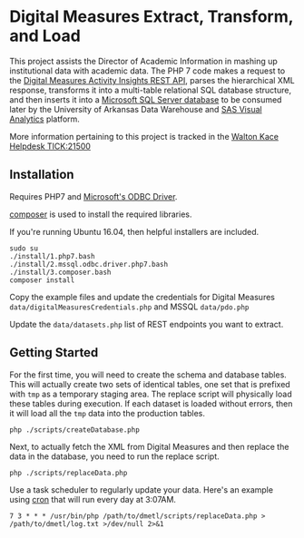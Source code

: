 # Digital Measures Extract, Transform, and Load

This project assists the Director of Academic Information in mashing up
institutional data with academic data. The PHP 7 code makes a request to the
[Digital Measures Activity Insights REST API][2], parses the hierarchical XML
response, transforms it into a multi-table relational SQL database structure,
and then inserts it into a [Microsoft SQL Server database][7] to be consumed
later by the University of Arkansas Data Warehouse and
[SAS Visual Analytics][11] platform.

More information pertaining to this project is tracked in the
[Walton Kace Helpdesk TICK:21500][1]

## Installation

Requires PHP7 and [Microsoft's ODBC Driver][6].

[composer][3] is used to install the required libraries.

If you're running Ubuntu 16.04, then helpful installers are included.

    sudo su
    ./install/1.php7.bash
    ./install/2.mssql.odbc.driver.php7.bash
    ./install/3.composer.bash
    composer install

Copy the example files and update the credentials for Digital Measures
`data/digitalMeasuresCredentials.php` and MSSQL `data/pdo.php`

Update the `data/datasets.php` list of REST endpoints you want to extract.

## Getting Started

For the first time, you will need to create the schema and database tables.
This will actually create two sets of identical tables, one set that is
prefixed with `tmp` as a temporary staging area. The replace script will
physically load these tables during execution. If each dataset is loaded
without errors, then it will load all the `tmp` data into the production tables.

    php ./scripts/createDatabase.php

Next, to actually fetch the XML from Digital Measures and then replace the data
in the database, you need to run the replace script.

    php ./scripts/replaceData.php

Use a task scheduler to regularly update your data. Here's an example using
[cron][12] that will run every day at 3:07AM.

    7 3 * * * /usr/bin/php /path/to/dmetl/scripts/replaceData.php > /path/to/dmetl/log.txt >/dev/null 2>&1

  [1]:https://helpdesk.walton.uark.edu/userui/ticket.php?ID=21500
  [2]:https://www.digitalmeasures.com/login/dashboard/Digital%20Measures%20-%20Web%20Services%20v4.pdf
  [3]:https://getcomposer.org/
  [6]:https://www.microsoft.com/en-us/download/details.aspx?id=50419
  [7]:http://www.microsoft.com/sqlserver/
  [8]:http://php.net/manual/en/book.pdo.php
  [11]:http://www.sas.com/en_us/software/business-intelligence/visual-analytics.html
  [12]:http://manpages.ubuntu.com/manpages/xenial/en/man8/cron.8.html
